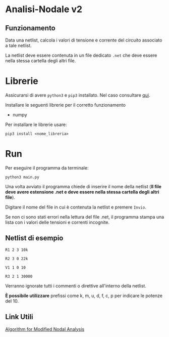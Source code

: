 # Analisi-Nodale v2

## Funzionamento
Data una netlist, calcola i valori di tensione e corrente del circuito associato a tale netlist.

La netlist deve essere contenuta in un file dedicato `.net` che deve essere nella stessa cartella degli altri file.

# Librerie
Assicurarsi di avere `python3` e `pip3` installato. Nel caso consultare [qui](https://phoenixnap.com/kb/install-pip-windows).

Installare le seguenti librerie per il corretto funzionamento
- numpy

Per installare le librerie usare:

`
pip3 install <nome_libreria>
`

# Run
Per eseguire il programma da terminale:

`
  python3 main.py
`

Una volta avviato il programma chiede di inserire il nome della netlist (**Il file deve avere estensione .net e deve essere nella stessa cartella degli altri file**).

Digitare il nome del file in cui è contenuta la netlist e premere `Invio`.

Se non ci sono stati errori nella lettura del file .net, il programma stampa una lista con i valori delle tensioni e correnti incognite.

## Netlist di esempio

```
R1 2 3 10k

R2 3 0 22k

V1 1 0 10

R3 2 1 30000
```

Verranno ignorate tutti i commenti o direttive all'interno della netlist.

**È possibile utilizzare** prefissi come k, m, u, d, f, c, p per indicare le potenze del 10.

## Link Utili
[Algorithm for Modified Nodal Analysis](https://www.swarthmore.edu/NatSci/echeeve1/Ref/mna/MNA3.html)
